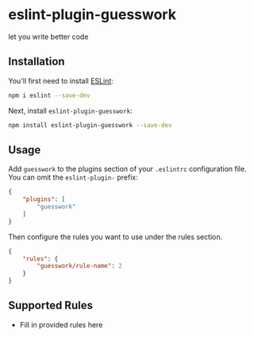 # eslint-plugin-guesswork

let you write better code

## Installation

You'll first need to install [ESLint](https://eslint.org/):

```sh
npm i eslint --save-dev
```

Next, install `eslint-plugin-guesswork`:

```sh
npm install eslint-plugin-guesswork --save-dev
```

## Usage

Add `guesswork` to the plugins section of your `.eslintrc` configuration file. You can omit the `eslint-plugin-` prefix:

```json
{
    "plugins": [
        "guesswork"
    ]
}
```


Then configure the rules you want to use under the rules section.

```json
{
    "rules": {
        "guesswork/rule-name": 2
    }
}
```

## Supported Rules

* Fill in provided rules here


